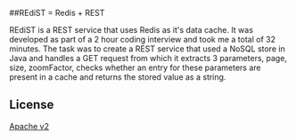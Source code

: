 ##REdiST = Redis + REST

REdiST is a REST service that uses Redis as it's data cache. It was developed as part of a 2 hour coding interview and took me a total of 32 minutes. The task was to create a REST service that used a NoSQL store in Java and handles a GET request from which it extracts 3 parameters, page, size, zoomFactor, checks whether an entry for these parameters are present in a cache and returns the stored value as a string.

License
----

[Apache v2]


[Apache v2]:http://www.apache.org/licenses/LICENSE-2.0